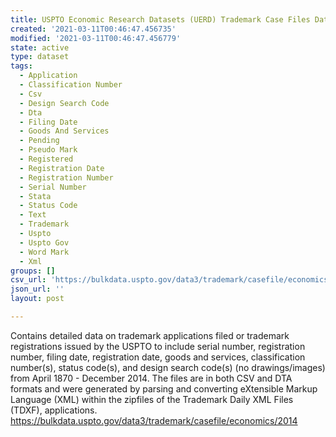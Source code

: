 ```yaml
---
title: USPTO Economic Research Datasets (UERD) Trademark Case Files Dataset
created: '2021-03-11T00:46:47.456735'
modified: '2021-03-11T00:46:47.456779'
state: active
type: dataset
tags:
  - Application
  - Classification Number
  - Csv
  - Design Search Code
  - Dta
  - Filing Date
  - Goods And Services
  - Pending
  - Pseudo Mark
  - Registered
  - Registration Date
  - Registration Number
  - Serial Number
  - Stata
  - Status Code
  - Text
  - Trademark
  - Uspto
  - Uspto Gov
  - Word Mark
  - Xml
groups: []
csv_url: 'https://bulkdata.uspto.gov/data3/trademark/casefile/economics/2014'
json_url: ''
layout: post

---
```

Contains detailed data on trademark applications filed or trademark registrations issued by the USPTO to include serial number, registration number, filing date, registration date, goods and services, classification number(s), status code(s), and design search code(s) (no drawings/images) from April 1870 - December 2014. The files are in both CSV and DTA formats and were generated by parsing and converting eXtensible Markup Language (XML) within the zipfiles of the Trademark Daily XML Files (TDXF), applications. https://bulkdata.uspto.gov/data3/trademark/casefile/economics/2014
